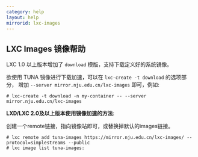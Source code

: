 ```yaml
---
category: help
layout: help
mirrorid: lxc-images
---
```


## LXC Images 镜像帮助

LXC 1.0 以上版本增加了 `download` 模版，支持下载定义好的系统镜像。

欲使用 TUNA 镜像进行下载加速，可以在 `lxc-create -t download` 的选项部分，
增加 `--server mirror.nju.edu.cn/lxc-images` 即可，例如:

```
# lxc-create -t download -n my-container -- --server mirror.nju.edu.cn/lxc-images
```

**LXD/LXC 2.0及以上版本使用镜像加速的方法**:

创建一个remote链接，指向镜像站即可，或替换掉默认的images链接。

```
# lxc remote add tuna-images https://mirror.nju.edu.cn/lxc-images/ --protocol=simplestreams --public
# lxc image list tuna-images:
```
